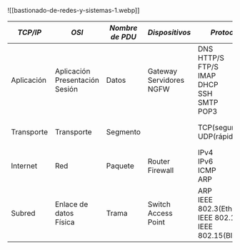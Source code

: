 ![[bastionado-de-redes-y-sistemas-1.webp]]


| _TCP/IP_   | _OSI_                                | _Nombre de PDU_ | _Dispositivos_                | _Protocolos_                                                               | _Direcciones_             | _Ataques_             |
| ---------- | ------------------------------------ | --------------- | ----------------------------- | -------------------------------------------------------------------------- | ------------------------- | --------------------- |
| Aplicación | Aplicación<br>Presentación<br>Sesión | Datos           | Gateway<br>Servidores<br>NGFW | DNS<br>HTTP/S<br>FTP/S<br>IMAP<br>DHCP<br>SSH<br>SMTP<br>POP3              |                           | SQL inyection<br>XSS  |
| Transporte | Transporte                           | Segmento        |                               | TCP(seguro)<br>UDP(rápido)                                                 | Puertos 65535 (2^16)      | DDOS                  |
| Internet   | Red                                  | Paquete         | Router<br>Firewall            | IPv4<br>IPv6<br>ICMP<br>ARP                                                | Direcciones IP o lógicas  | DDOS<br>IP spoofing   |
| Subred     | Enlace de datos<br>Física            | Trama           | Switch<br>Access Point        | ARP<br>IEEE 802.3(Ethernet)<br>IEEE 802.11(Wifi)<br>IEEE 802.15(Bluetooth) | Direcciones Mac o físicas | ARP spoofing <br>MITM |
